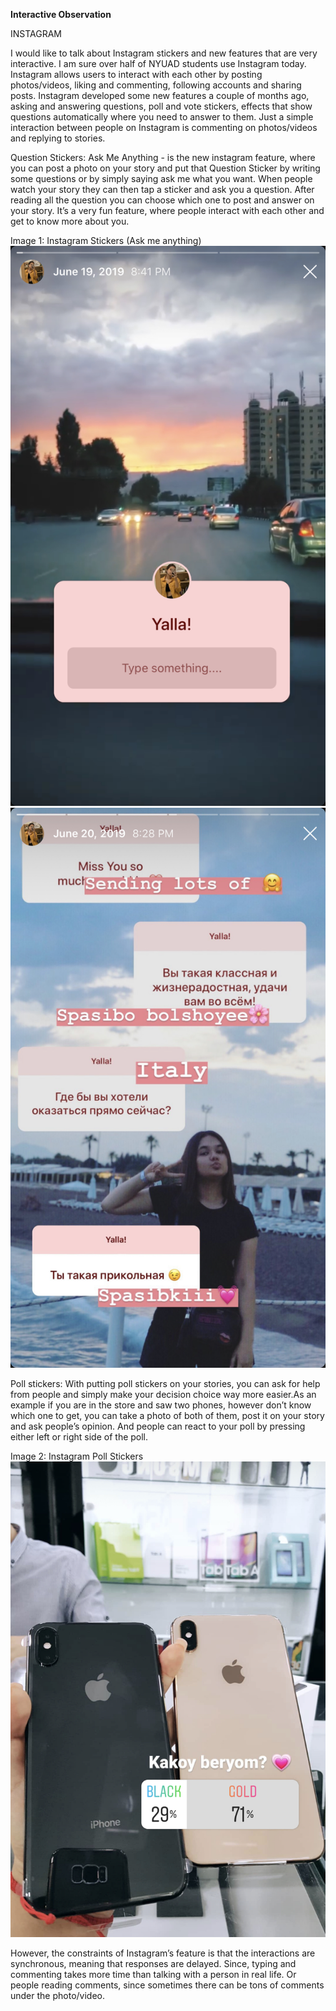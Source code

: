 **Interactive Observation**

INSTAGRAM

I would like to talk about Instagram stickers and new features that are very interactive. I am sure over half of NYUAD students use Instagram today. Instagram allows users to interact with each other by posting photos/videos, liking and commenting, following accounts and sharing posts. 
Instagram developed some new features a couple of months ago, asking and answering questions, poll and vote stickers, effects that show questions automatically where you need to answer to them. Just a simple interaction between people on Instagram is commenting on photos/videos and replying to stories. 

Question Stickers:
Ask Me Anything - is the new instagram feature, where you can post a photo on your story and put that Question Sticker by writing some questions or by simply saying ask me what you want. When people watch your story they can then tap a sticker and ask you a question. After reading all the question you can choose which one to post and answer on your story. It’s a very fun feature, where people interact with each other and get to know more about you. 

Image 1: Instagram Stickers (Ask me anything)
![](IMG_1742-2.jpg)
![](IMG_1743.jpg)

Poll stickers:
With putting poll stickers on your stories, you can ask for help from people and simply make your decision choice way more easier.As an example if you are in the store and saw two phones, however don’t know which one to get, you can take a photo of both of them, post it on your story and ask people’s opinion. And people can react to your poll by pressing either left or right side of the poll.

Image 2: Instagram Poll Stickers 
![](IMG_1745-2.jpg)

However, the constraints of Instagram’s feature is that the interactions are synchronous, meaning that responses are delayed. Since, typing and commenting takes more time than talking with a person in real life. Or people reading comments, since sometimes there can be tons of comments under the photo/video. 

